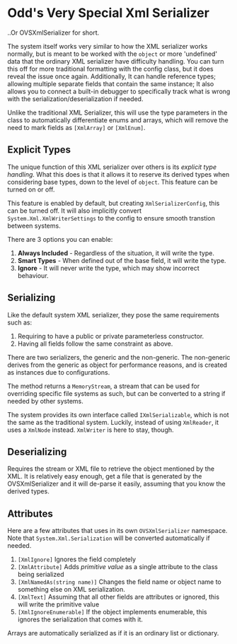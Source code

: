 ﻿# Odd's Very Special Xml Serializer

..Or OVSXmlSerializer for short.



The system itself works very similar to how the XML serializer works normally, 
but is meant to be worked with the `object` or more 'undefined' data that the 
ordinary XML serializer have difficulty handling. You can turn this off for 
more traditional formatting with the config class, but it does reveal the issue 
once again. Additionally, It can handle reference types; allowing multiple 
separate fields that contain the same instance; It also allows you to connect a 
built-in debugger to specifically track what is wrong with the 
serialization/deserialization if needed. 


Unlike the traditional XML Serializer, this will use the type parameters in the
class to automatically differentiate enums and arrays, which will remove the need
to mark fields as `[XmlArray]` or `[XmlEnum]`.


## Explicit Types

The unique function of this XML serializer over others is its *explicit type 
handling.* What this does is that it allows it to reserve its derived types when
considering base types, down to the level of `object`. This feature can be turned
on or off.

This feature is enabled by default, but creating `XmlSerializerConfig`, this can
be turned off. It will also implicitly convert `System.Xml.XmlWriterSettings` to
the config to ensure smooth transtion between systems.

There are 3 options you can enable:
1. **Always Included** - Regardless of the situation, it will write the type.
2. **Smart Types** - When defined out of the base field, it will write the type.
3. **Ignore** - It will never write the type, which may show incorrect behaviour.

## Serializing

Like the default system XML serializer, they pose the same requirements such as:
1. Requiring to have a public or private parameterless constructor.
2. Having all fields follow the same constraint as above.

There are two serializers, the generic and the non-generic. The non-generic derives
from the generic as object for performance reasons, and is created as instances
due to configurations.

The method returns a `MemoryStream`, a stream that can be used for overriding specific
file systems as such, but can be converted to a string if needed by other systems.

The system provides its own interface called `IXmlSerializable`, which is not
the same as the traditional system. Luckily, instead of using `XmlReader`, it uses
a `XmlNode` instead. `XmlWriter` is here to stay, though.

## Deserializing

Requires the stream or XML file to retrieve the object mentioned by the XML.
It is relatively easy enough, get a file that is generated by the OVSXmlSerializer
and it will de-parse it easily, assuming that you know the derived types.

## Attributes

Here are a few attributes that uses in its own `OVSXmlSerializer` namespace.
Note that `System.Xml.Serialization` will be converted automatically if needed.

1. `[XmlIgnore]` Ignores the field completely
2. `[XmlAttribute]` Adds *primitive value* as a single attribute to the class
    being serialized
3. `[XmlNamedAs(string name)]` Changes the field name or object name to something 
   else on XML serialization.
4. `[XmlText]` Assuming that all other fields are attributes or ignored, this
   will write the primitive value  
5. `[XmlIgnoreEnumerable]` If the object implements enumerable, this ignores the
   serialization that comes with it.

Arrays are automatically serialized as if it is an ordinary list or dictionary.